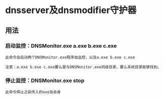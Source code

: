 # dnsserver及dnsmodifier守护器

## 用法

### 启动监控：DNSMonitor.exe a.exe b.exe c.exe

    此命令会启动两个DNSMonitor.exe程序自监控，以及a.exe b.exe c.exe

    注意：a.exe b.exe c.exe要么是与DNSMonitor.exe同级目录，要么系统目录能够找到。

### 停止监控：DNSMonitor.exe stop

    此命令停止之前传入的exe及自身
        
